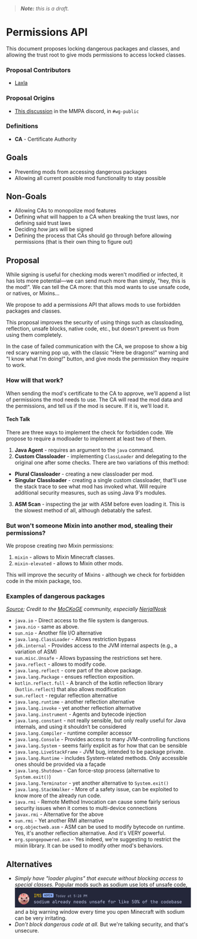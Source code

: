 > ***Note:** this is a draft.*
# Permissions API
This document proposes locking dangerous packages and classes, and allowing the trust root to give mods permissions to access locked classes.

### Proposal Contributors
- [Laxla](https://github.com/LaylaMeower)

### Proposal Origins
- [This discussion](https://discord.com/channels/1115852272245686334/1117392205787693107/1117454247529812115) in the MMPA discord, in `#wg-public`

### Definitions
- **CA** - Certificate Authority

## Goals
- Preventing mods from accessing dangerous packages
- Allowing all current possible mod functionality to stay possible

## Non-Goals
- Allowing CAs to monopolize mod features
- Defining what will happen to a CA when breaking the trust laws, nor defining said trust laws
- Deciding *how* jars will be signed
- Defining the process that CAs should go through before allowing permissions (that is their own thing to figure out)

## Proposal
While signing is useful for checking mods weren't modified or infected,
it has lots more potential—we can send much more than simply, "hey, this is the mod!". We can tell the CA more: that this mod wants to use unsafe code, or natives, or Mixins...

We propose to add a permissions API that allows mods to use forbidden packages and classes.

This proposal improves the security of using things such as classloading, reflection, unsafe blocks, native code, etc., but doesn't prevent us from using them completely.

In the case of failed communication with the CA, we propose to show a big red scary warning pop up,
with the classic "Here be dragons!" warning and "I know what I'm doing!" button, and give mods the permission they require to work.

### How will that work?

When sending the mod's certificate to the CA to approve, we'll append a list of permissions the mod needs to use. The CA will read the mod data and the permissions, and tell us if the mod is secure. If it is, we'll load it.

#### Tech Talk

There are three ways to implement the check for forbidden code. We propose to require a modloader to implement at least two of them.
1. **Java Agent** - requires an argument to the `java` command.
2. **Custom Classloader** - implementing `ClassLoader` and delegating to the original one after some checks. There are two variations of this method:
  - **Plural Classloader** - creating a new classloader per mod.
  - **Singular Classloader** - creating a single custom classloader, that'll use the stack trace to see what mod has invoked what. Will require additional security measures, such as using Java 9's modules.
3. **ASM Scan** - inspecting the jar with ASM before even loading it. This is the slowest method of all, although debatably the safest. 

### But won't someone Mixin into another mod, stealing their permissions?

We propose creating *two* Mixin permissions:
1. `mixin` - allows to Mixin Minecraft classes.
2. `mixin-elevated` - allows to Mixin other mods.

This will improve the security of Mixins - although we check for forbidden code in the mixin package, too.

### Examples of dangerous packages
 *[Source](https://docs.google.com/document/d/1EpynBXdKLD69F0F0nk-Sph3FXd18IMs8PhXENB7dl6g/edit#heading=h.b4y2p3mjmgab); Credit to the [MoCKoGE](https://GitHub.com/LaylaMeower/MoCKoGE) community, especially [NerjalNosk](https://github.com/NerjalNosk)*
* `java.io` - Direct access to the file system is dangerous.
* `java.nio` - same as above.
* `sun.nio` - Another file I/O alternative
* `java.lang.ClassLoader` - Allows restriction bypass
* `jdk.internal` - Provides access to the JVM internal aspects (e.g., a variation of ASM)
* `sun.misc.Unsafe` - Allows bypassing the restrictions set here.
* `java.reflect` - allows to modify code.
* `java.lang.reflect` - core part of the above package.
* `java.lang.Package` - ensues reflection exposition.
* `kotlin.reflect.full` - A branch of the kotlin reflection library (`kotlin.reflect`) that also allows modification
* `sun.reflect` - regular reflection alternative
* `java.lang.runtime` - another reflection alternative
* `java.lang.invoke` - yet another reflection alternative
* `java.lang.instrument` - Agents and bytecode injection
* `java.lang.constant` - not really sensible, but only really useful for Java internals, and using it shouldn’t be considered
* `java.lang.Compiler` - runtime compiler accessor
* `java.lang.Console` - Provides access to many JVM-controlling functions
* `java.lang.System` - seems fairly explicit as for how that can be sensible
* `java.lang.LiveStackFrame` - JVM bug, intended to be package private.
* `java.lang.Runtime` - includes System-related methods. Only accessible ones should be provided via a façade
* `java.lang.Shutdown` - Can force-stop process (alternative to `System.exit()`)
* `java.lang.Terminator` - yet another alternative to `System.exit()`
* `java.lang.StackWalker` - More of a safety issue, can be exploited to know more of the already run code.
* `java.rmi` - Remote Method Invocation can cause some fairly serious security issues when it comes to multi-device connections
* `javax.rmi` - Alternative for the above
* `sun.rmi` - Yet another RMI alternative
* `org.objectweb.asm` - ASM can be used to modify bytecode on runtime. Yes, it's another reflection alternative. And it's VERY powerful.
* `org.spongepowered.asm` - Yes indeed, we're suggesting to restrict the mixin library. It can be used to modify other mod's behaviors.

## Alternatives
- _Simply have "loader plugins" that execute without blocking access to special classes._
  Popular mods such as sodium use lots of unsafe code,
  ![Discord message from IMS](soidum_unsafe.png)
  and a big warning window every time you open Minecraft with sodium can be very irritating.
- *Don't block dangerous code at all.* But we're talking security, and that's unsecure.